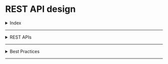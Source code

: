 # REST API design


<details>
<summary>Index</summary>

## Index
* REST APIs

</details>

---

<details>
<summary>REST APIs</summary>

## REST APIs
* REST APIs play an important role in ensuring smooth communication between the client and the server.
* You can think of the client as the front end and the server as the back end.
* Communication between the client (frontend) and the server (backend) isn't usually super direct. So we use an interface called an __Application Programming Interface (or API)__ to act as an intermediary between the client and the server.
* For Example, OLA, and UBER use Google API Maps to provide their services.

### REST 
* REST stands for Representational State Transfer. 
* Using Rest Principles improves application in various aspects like Scalability, Reliability...etc

### REST API Principles
* Providing uniqueId to each resource
* using standard methods like GET, POST, PUT and DELETE
* Accept and Response with JSON.

</details>

---

<details>
<summary>Best Practices</summary>

## Best Practices

1. Use Nouns for Resources
   * Correct: /users, /orders
   * Incorrect: /getUsers, /createOrder

2. Use HTTP Methods Appropriately
   * GET: Retrieve data
   * POST: Create a new resource
   * PUT: Update a resource
   * DELETE: Delete a resource
   * PATCH: Partially update a resource
3. Use Plural Nouns
   * Correct: /books, /users
   * Incorrect: /book, /user
4. Use Logical Resource Nesting
   * Correct: /users/{userId}/orders
   * Incorrect: /ordersByUser/{userId}
5. Use HTTP Status Codes
   * 200 OK: Successful GET, PUT, PATCH, DELETE
   * 201 Created: Successful POST
   * 204 No Content: Successful DELETE (no response body)
   * 400 Bad Request: Invalid data in request
   * 401 Unauthorized: Authentication failure
   * 403 Forbidden: Authorization failure
   * 404 Not Found: Resource not found
   * 500 Internal Server Error: Server error
6. Use Query Parameters for Filtering, Sorting, and Pagination
   * Filtering: /users?role=admin
   * Sorting: /users?sort=createdAt
   * Pagination: /users?page=2&limit=10
7. Consistent and Meaningful Error Responses
   * 
```js
{
  "error": "Resource not found",
  "details": "The user with ID 123 does not exist."
   }
```
8. Version Your API
   * Include a version number in your URL:
   * /v1/users
   * /v2/users
   * Example: /api/v1/users

</details>

---